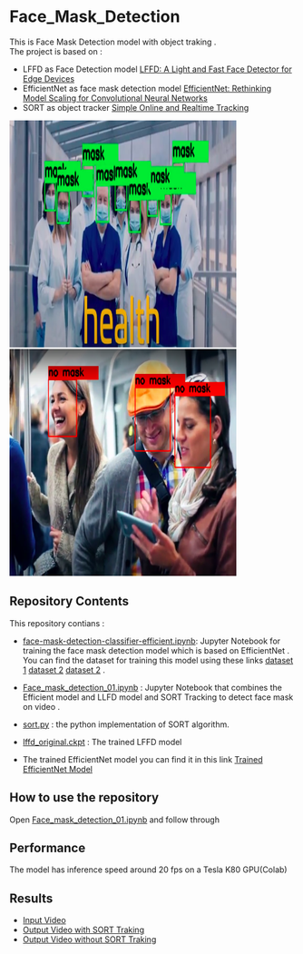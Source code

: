 # Face_Mask_Detection

This is Face Mask Detection model with object traking .<br/>
The project is based on :

- LFFD as Face Detection model [LFFD: A Light and Fast Face Detector for Edge Devices](https://arxiv.org/pdf/1904.10633 "Optional Title") 
- EfficientNet as face mask detection model  [EfficientNet: Rethinking Model Scaling for Convolutional Neural Networks](https://arxiv.org/pdf/1905.11946 "Optional Title")
- SORT  as object tracker [Simple Online and Realtime Tracking](https://arxiv.org/pdf/1602.00763 "Optional Title")
<img src="https://github.com/khaledmohamed00/Face_Mask_Detection/blob/main/healthworker.png" width="400" height="400" />
<img src="https://github.com/khaledmohamed00/Face_Mask_Detection/blob/main/no_mask.png" width="400" height="400" />

## Repository Contents
 This repository contians :
- [face-mask-detection-classifier-efficient.ipynb](https://github.com/khaledmohamed00/Face_Mask_Detection/blob/main/face-mask-detection-classifier-efficient.ipynb): Jupyter Notebook for training the face mask detection model which is based on EfficientNet . You can find the dataset for training this model using these links [dataset 1](https://www.kaggle.com/ashishjangra27/face-mask-12k-images-dataset)  [dataset 2](https://www.kaggle.com/omkargurav/face-mask-dataset) [dataset 2](https://www.kaggle.com/prasoonkottarathil/face-mask-lite-dataset)  .

- [Face_mask_detection_01.ipynb](https://github.com/khaledmohamed00/Face_Mask_Detection/blob/main/Face_mask_detection_01.ipynb) : Jupyter Notebook that combines the Efficient model and LLFD model and SORT Tracking to detect face mask on video .
- [sort.py](https://github.com/khaledmohamed00/Face_Mask_Detection/blob/main/sort.py) : the python implementation of SORT algorithm.
- [lffd_original.ckpt](https://github.com/khaledmohamed00/Face_Mask_Detection/blob/main/lffd_original.ckpt) : The trained LFFD model 
- The trained EfficientNet model you can find it in this link  [Trained EfficientNet Model](https://drive.google.com/file/d/1uUGAePLdnvK24VoMd5xdAhtLTF-6CUla/view?usp=sharing)
## How to use the repository
 Open [Face_mask_detection_01.ipynb](https://github.com/khaledmohamed00/Face_Mask_Detection/blob/main/Face_mask_detection_01.ipynb)  and follow through 
 
## Performance
The model has inference speed around 20 fps on a Tesla K80 GPU(Colab)

## Results
- [Input Video](https://drive.google.com/file/d/15YMNyFlGJxcFsD3NdEcu0Ad633T6uT0Y/view?usp=sharing)
- [Output Video with SORT Traking](https://drive.google.com/file/d/1CPLyWdBgSIWr2uD5vKzmWRYTusZcIJEl/view?usp=sharing)
- [Output Video without SORT Traking](https://drive.google.com/file/d/1wLehEEtZ0xtNm1LezMUfTkskxe_lk0ZR/view?usp=sharing) 




